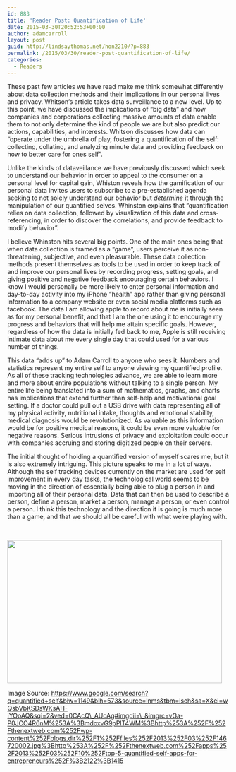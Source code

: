 ```yaml
---
id: 883
title: 'Reader Post: Quantification of Life'
date: 2015-03-30T20:52:53+00:00
author: adamcarroll
layout: post
guid: http://lindsaythomas.net/hon2210/?p=883
permalink: /2015/03/30/reader-post-quantification-of-life/
categories:
  - Readers
---
```

These past few articles we have read make me think somewhat differently about data collection methods and their implications in our personal lives and privacy. Whitson&#8217;s article takes data surveillance to a new level. Up to this point, we have discussed the implications of &#8220;big data&#8221; and how companies and corporations collecting massive amounts of data enable them to not only determine the kind of people we are but also predict our actions, capabilities, and interests. Whitson discusses how data can &#8220;operate under the umbrella of play, fostering a quantification of the self: collecting, collating, and analyzing minute data and providing feedback on how to better care for ones self&#8221;.

Unlike the kinds of dataveillance we have previously discussed which seek to understand our behavior in order to appeal to the consumer on a personal level for capital gain, Whiston reveals how the gamification of our personal data invites users to subscribe to a pre-established agenda seeking to not solely understand our behavior but _determine_ it through the manipulation of our quantified selves. Whinston explains that &#8220;quantification relies on data collection, followed by visualization of this data and cross-referencing, in order to discover the correlations, and provide feedback to modify behavior&#8221;.

I believe Whinston hits several big points. One of the main ones being that when data collection is framed as a &#8220;game&#8221;, users perceive it as non-threatening, subjective, and even pleasurable. These data collection methods present themselves as tools to be used in order to keep track of and improve our personal lives by recording progress, setting goals, and giving positive and negative feedback encouraging certain behaviors. I know I would personally be more likely to enter personal information and day-to-day activity into my iPhone &#8220;health&#8221; app rather than giving personal information to a company website or even social media platforms such as facebook. The data I am allowing apple to record about me is initially seen as for my personal benefit, and that I am the one using it to encourage my progress and behaviors that will help me attain specific goals. However, regardless of how the data is initially fed back to me, Apple is still receiving intimate data about me every single day that could used for a various number of things.

This data “adds up” to Adam Carroll to anyone who sees it. Numbers and statistics represent my entire self to anyone viewing my quantified profile. As all of these tracking technologies advance, we are able to learn more and more about entire populations without talking to a single person. My entire life being translated into a sum of mathematics, graphs, and charts has implications that extend further than self-help and motivational goal setting. If a doctor could pull out a USB drive with data representing all of my physical activity, nutritional intake, thoughts and emotional stability, medical diagnosis would be revolutionized. As valuable as this information would be for positive medical reasons, it could be even more valuable for negative reasons. Serious intrusions of privacy and exploitation could occur with companies accruing and storing digitized people on their servers.

The initial thought of holding a quantified version of myself scares me, but it is also extremely intriguing. This picture speaks to me in a lot of ways. Although the self tracking devices currently on the market are used for self improvement in every day tasks, the technological world seems to be moving in the direction of essentially being able to plug a person in and importing all of their personal data. Data that can then be used to describe a person, define a person, market a person, manage a person, or even control a person. I think this technology and the direction it is going is much more than a game, and that we should all be careful with what we’re playing with.

&nbsp;

<img class="alignnone" src="http://thenextweb.com/wp-content/blogs.dir/1/files/2013/03/146720002.jpg" alt="" width="487" height="324" />

Image Source: https://www.google.com/search?q=quantified+self&biw=1149&bih=573&source=lnms&tbm=isch&sa=X&ei=wQsbVbKSDsWKsAH-iYOoAQ&sqi=2&ved=0CAcQ\_AUoAg#imgdii=\_&imgrc=vGa-P0JCO4R6nM%253A%3BmdoxvG9pPlT4WM%3Bhttp%253A%252F%252Fthenextweb.com%252Fwp-content%252Fblogs.dir%252F1%252Ffiles%252F2013%252F03%252F146720002.jpg%3Bhttp%253A%252F%252Fthenextweb.com%252Fapps%252F2013%252F03%252F10%252Ftop-5-quantified-self-apps-for-entrepreneurs%252F%3B2122%3B1415
